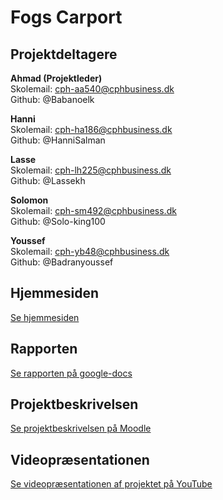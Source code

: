 # Fogs Carport

## Projektdeltagere

**Ahmad (Projektleder)**<br>
Skolemail: cph-aa540@cphbusiness.dk <br>
Github: @Babanoelk<br>

**Hanni**<br>
Skolemail: cph-ha186@cphbusiness.dk<br>
Github: @HanniSalman<br>

**Lasse**<br>
Skolemail: cph-lh225@cphbusiness.dk<br>
Github: @Lassekh<br>

**Solomon**<br>
Skolemail: cph-sm492@cphbusiness.dk<br>
Github: @Solo-king100<br>

**Youssef**<br>
Skolemail: cph-yb48@cphbusiness.dk<br>
Github: @Badranyoussef<br>

## Hjemmesiden

[Se hjemmesiden](http://159.223.19.33:7071/)

## Rapporten

[Se rapporten på google-docs](https://docs.google.com/document/d/1nJnWDTu2GeEfQiUzqrGFB_lpO_eYUiMABVNJ66xrqT8/edit?pli=1)

## Projektbeskrivelsen

[Se projektbeskrivelsen på Moodle](https://cphbusiness.mrooms.net/mod/book/view.php?id=639642)

## Videopræsentationen

[Se videopræsentationen af projektet på YouTube](https://www.youtube.com/watch?v=Y4nrjOmtcEY)

